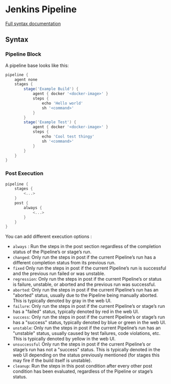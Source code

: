 # Jenkins Pipeline

[Full syntax documentation](https://www.jenkins.io/doc/book/pipeline/syntax)

## Syntax

### Pipeline Block

A pipeline base looks like this:

```groovy
pipeline {
    agent none 
    stages {
        stage('Example Build') {
            agent { docker '<docker-image>' } 
            steps {
                echo 'Hello world'
                sh '<command>'
            }
        }
        stage('Example Test') {
            agent { docker '<docker-image>' } 
            steps {
                echo 'Cool test thingy'
                sh '<command>'
            }
        }
    }
}
```

### Post Execution

```groovy
pipeline {
    stages {
        <...>
    }
    post { 
        always { 
            <...>
        }
    }
}
```

You can add different execution options : 

- ``always`` : Run the steps in the post section regardless of the completion status of the Pipeline’s or stage’s run.
- ``changed``: Only run the steps in post if the current Pipeline’s run has a different completion status from its previous run.
- ``fixed`` Only run the steps in post if the current Pipeline’s run is successful and the previous run failed or was unstable.
- ``regression``: Only run the steps in post if the current Pipeline’s or status is failure, unstable, or aborted and the previous run was successful.
- ``aborted``: Only run the steps in post if the current Pipeline’s run has an "aborted" status, usually due to the Pipeline being manually aborted. This is typically denoted by gray in the web UI.
- ``failure``: Only run the steps in post if the current Pipeline’s or stage’s run has a "failed" status, typically denoted by red in the web UI.
- ``success``: Only run the steps in post if the current Pipeline’s or stage’s run has a "success" status, typically denoted by blue or green in the web UI.
- ``unstable``: Only run the steps in post if the current Pipeline’s run has an "unstable" status, usually caused by test failures, code violations, etc. This is typically denoted by yellow in the web UI.
- ``unsuccessful`` Only run the steps in post if the current Pipeline’s or stage’s run has not a "success" status. This is typically denoted in the web UI depending on the status previously mentioned (for stages this may fire if the build itself is unstable).
- ``cleanup``: Run the steps in this post condition after every other post condition has been evaluated, regardless of the Pipeline or stage’s status.


